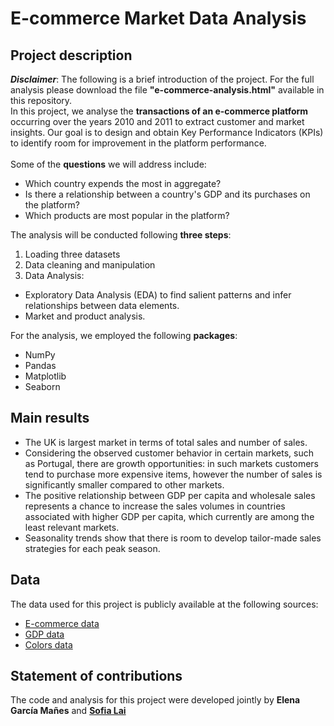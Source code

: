 # E-commerce Market Data Analysis 

## Project description
_**Disclaimer**_: The following is a brief introduction of the project. For the full analysis please download the file **"e-commerce-analysis.html"** available in this repository. 
<br>
In this project, we analyse the **transactions of an e-commerce platform** occurring over the years 2010 and 2011 to extract customer and market insights. Our goal is to design and obtain Key Performance Indicators (KPIs) to identify room for improvement in the platform performance.  
<br> Some of the **questions** we will address include:
- Which country expends the most in aggregate?
- Is there a relationship between a country's GDP and its purchases on the platform?
- Which products are most popular in the platform?

The analysis will be conducted following **three steps**:
1. Loading three datasets
2. Data cleaning and manipulation
3. Data Analysis:
  - Exploratory Data Analysis (EDA) to find salient patterns and infer relationships between data elements.
  - Market and product analysis.
  
For the analysis, we employed the following **packages**:

- NumPy
- Pandas
- Matplotlib
- Seaborn

## Main results 
- The UK is largest market in terms of total sales and number of sales.
- Considering the observed customer behavior in certain markets, such as Portugal, there are growth opportunities: in such markets customers tend to purchase more expensive items, however the number of sales is significantly smaller compared to other markets.
- The positive relationship between GDP per capita and wholesale sales represents a chance to increase the sales volumes in countries associated with higher GDP per capita, which currently are among the least relevant markets.
- Seasonality trends show that there is room to develop tailor-made sales strategies for each peak season.

## Data 
The data used for this project is publicly available at the following sources: 
- [E-commerce data](https://archive-beta.ics.uci.edu/ml/datasets/online+retail)
- [GDP data](https://data.worldbank.org/indicator/NY.GDP.PCAP.CD) 
- [Colors data](https://data.world/dilumr/color-names)

## Statement of contributions 
The code and analysis for this project were developed jointly by **Elena García Mañes** and **[Sofia Lai](https://github.com/sofialai)**
